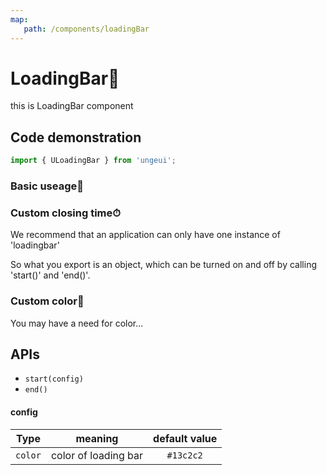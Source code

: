 ```yaml
---
map:
   path: /components/loadingBar
---
```


# LoadingBar🥖

this is LoadingBar component

## Code demonstration

```js
import { ULoadingBar } from 'ungeui';
```

### Basic useage🚀

<demo src="./demo/en/base.vue"
 language="vue"
 title="🚀Basic useage"
 desc="for example: close it manually after 1000ms">
</demo>

### Custom closing time⏱

We recommend that an application can only have one instance of 'loadingbar'

So what you export is an object, which can be turned on and off by calling 'start()' and 'end()'.

<demo src="./demo/en/end.vue"
 language="vue"
 title="⏱Basic useage"
 desc="the elapsed time is the same regardless of the distance from the loadingbar to the end">
</demo>

### Custom color🌈

You may have a need for color...

<demo src="./demo/en/color.vue"
 language="vue"
 title="🌈Basic useage"
 desc="different colors have different purposes">
</demo>

## APIs

* `start(config)`
* `end()`

#### config

|Type | meaning | default value|
| :-------: | :-----: | :-----: |
|` color ` | color of loading bar | ` #13c2c2 `|